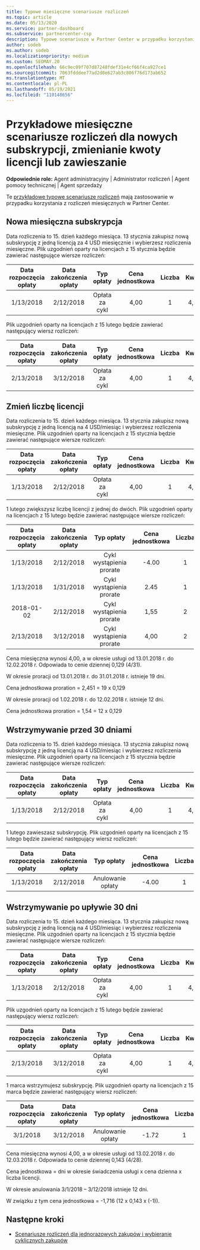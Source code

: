 ```yaml
---
title: Typowe miesięczne scenariusze rozliczeń
ms.topic: article
ms.date: 05/13/2020
ms.service: partner-dashboard
ms.subservice: partnercenter-csp
description: Typowe scenariusze w Partner Center w przypadku korzystania z rozliczeń miesięcznych — obejmuje dodawanie nowych subskrypcji, zmienianie ilości licencji i zawieszanie subskrypcji.
author: sodeb
ms.author: sodeb
ms.localizationpriority: medium
ms.custom: SEOMAY.20
ms.openlocfilehash: 66c9ec09f707d87248fdef31e4cf66f4ca927ce1
ms.sourcegitcommit: 7063fdddee77ad2d8e627ab3c806f76d173ab652
ms.translationtype: MT
ms.contentlocale: pl-PL
ms.lasthandoff: 05/19/2021
ms.locfileid: "110148656"
---
```

# <a name="sample-monthly-billing-scenarios-for-new-subscriptions-changing-license-amounts-or-suspensions"></a>Przykładowe miesięczne scenariusze rozliczeń dla nowych subskrypcji, zmienianie kwoty licencji lub zawieszanie

**Odpowiednie role:** Agent administracyjny | Administrator rozliczeń | Agent pomocy technicznej | Agent sprzedaży

Te [przykładowe typowe scenariusze rozliczeń](common-billing-scenarios.md) mają zastosowanie w przypadku korzystania z rozliczeń miesięcznych w Partner Center.

## <a name="new-monthly-subscription"></a>Nowa miesięczna subskrypcja

Data rozliczenia to 15. dzień każdego miesiąca. 13 stycznia zakupisz nową subskrypcję z jedną licencją za 4 USD miesięcznie i wybierzesz rozliczenia miesięczne. Plik uzgodnień oparty na licencjach z 15 stycznia będzie zawierać następujące wiersze rozliczeń:

|Data rozpoczęcia opłaty |Data zakończenia opłaty |Typ opłaty |Cena jednostkowa |Liczba |Kwota |
|       :---:      |    :---:       | :---:      |:---:      |:---:    |:---:  |
|1/13/2018         |2/12/2018    |Opłata za cykl   |4,00       |1        |4,00 |

Plik uzgodnień oparty na licencjach z 15 lutego będzie zawierać następujący wiersz rozliczeń:

|Data rozpoczęcia opłaty |Data zakończenia opłaty |Typ opłaty |Cena jednostkowa |Liczba |Kwota |
|       :---:      |    :---:       | :---:      |:---:      |:---:    |:---:  |
|2/13/2018         |3/12/2018    |Opłata za cykl   |4,00       |1        |4,00 |

## <a name="change-license-quantity"></a>Zmień liczbę licencji

Data rozliczenia to 15. dzień każdego miesiąca. 13 stycznia zakupisz nową subskrypcję z jedną licencją na 4 USD/miesiąc i wybierzesz rozliczenia miesięczne. Plik uzgodnień oparty na licencjach z 15 stycznia będzie zawierać następujące wiersze rozliczeń:

|Data rozpoczęcia opłaty |Data zakończenia opłaty |Typ opłaty |Cena jednostkowa |Liczba |Kwota |
|       :---:      |    :---:       | :---:      |:---:      |:---:    |:---:  |
|1/13/2018         |2/12/2018    |Opłata za cykl   |4,00       |1        |4,00    |

1 lutego zwiększysz liczbę licencji z jednej do dwóch. Plik uzgodnień oparty na licencjach z 15 lutego będzie zawierać następujące wiersze rozliczeń:

|Data rozpoczęcia opłaty |Data zakończenia opłaty |Typ opłaty |Cena jednostkowa |Liczba |Kwota |
|       :---:      |    :---:       | :---:      |:---:      |:---:    |:---:  |
| 1/13/2018        |2/12/2018    |Cykl wystąpienia prorate   |-4.00       |1        |-4.00   |
|1/13/2018         |1/31/2018    | Cykl wystąpienia prorate   |2.45       |1        |2.45    |
|2018-01-02         |2/12/2018    | Cykl wystąpienia prorate   |1,55       |2        |3.10    |
|2/13/2018         |3/12/2018    | Cykl wystąpienia prorate   |4,00       |2        |8.00    |

Cena miesięczna wynosi 4,00, a w okresie usługi od 13.01.2018 r. do 12.02.2018 r. Odpowiada to cenie dziennej 0,129 (4/31).

W okresie proracji od 13.01.2018 r. do 31.01.2018 r. istnieje 19 dni.

Cena jednostkowa proration = 2,451 = 19 x 0,129

W okresie proracji od 1.02.2018 r. do 12.02.2018 r. istnieje 12 dni.

Cena jednostkowa proration = 1,54 = 12 x 0,129

## <a name="suspend-before-30-days"></a>Wstrzymywanie przed 30 dniami

Data rozliczenia to 15. dzień każdego miesiąca. 13 stycznia zakupisz nową subskrypcję z jedną licencją na 4 USD/miesiąc i wybierzesz rozliczenia miesięczne. Plik uzgodnień oparty na licencjach z 15 stycznia będzie zawierać następujące wiersze rozliczeń:

|Data rozpoczęcia opłaty |Data zakończenia opłaty |Typ opłaty |Cena jednostkowa |Liczba |Kwota |
|       :---:      |    :---:       | :---:      |:---:      |:---:    |:---:  |
|1/13/2018         |2/12/2018    |Opłata za cykl   |4,00       |1        |4,00    |

1 lutego zawieszasz subskrypcję. Plik uzgodnień oparty na licencjach z 15 lutego będzie zawierać następujący wiersz rozliczeń:

|Data rozpoczęcia opłaty |Data zakończenia opłaty |Typ opłaty |Cena jednostkowa |Liczba |Kwota |
|       :---:      |    :---:       | :---:      |:---:      |:---:    |:---:  |
1/13/2018|2/12/2018|Anulowanie opłaty|-4.00|1|-4.00

## <a name="suspend-after-30-days"></a>Wstrzymywanie po upływie 30 dni

Data rozliczenia to 15. dzień każdego miesiąca. 13 stycznia zakupisz nową subskrypcję z jedną licencją na 4 USD/miesiąc i wybierzesz rozliczenia miesięczne. Plik uzgodnień oparty na licencjach z 15 stycznia będzie zawierać następujące wiersze rozliczeń:

|Data rozpoczęcia opłaty |Data zakończenia opłaty |Typ opłaty |Cena jednostkowa |Liczba |Kwota |
|       :---:      |    :---:       | :---:      |:---:      |:---:    |:---:  |
1/13/2018|2/12/2018|Opłata za cykl|4,00|1|4,00

Plik uzgodnień oparty na licencjach z 15 lutego będzie zawierać następujący wiersz rozliczeń:

|Data rozpoczęcia opłaty |Data zakończenia opłaty |Typ opłaty |Cena jednostkowa |Liczba |Kwota |
|       :---:      |    :---:       | :---:      |:---:      |:---:    |:---:  |
2/13/2018|3/12/2018|Opłata za cykl|4,00|1|4,00

1 marca wstrzymujesz subskrypcję. Plik uzgodnień oparty na licencjach z 15 marca będzie zawierać następujący wiersz rozliczeń:

|Data rozpoczęcia opłaty |Data zakończenia opłaty |Typ opłaty |Cena jednostkowa |Liczba |Kwota |
|       :---:      |    :---:       | :---:      |:---:      |:---:    |:---:  |
3/1/2018|3/12/2018|Anulowanie opłaty|-1.72|1|-1.72

Cena miesięczna wynosi 4,00, a w okresie usługi od 13.02.2018 r. do 12.03.2018 r. Odpowiada to cenie dziennej 0,143 (4/28).

Cena jednostkowa = dni w okresie świadczenia usługi x cena dzienna x liczba licencji.

W okresie anulowania 3/1/2018 – 3/12/2018 istnieje 12 dni.

W związku z tym cena jednostkowa = -1,716 (12 x 0,143 x (-1)).

## <a name="next-steps"></a>Następne kroki

- [Scenariusze rozliczeń dla jednorazowych zakupów i wybieranie cyklicznych zakupów](common-billing-scenarios-onetime-recurring.md)